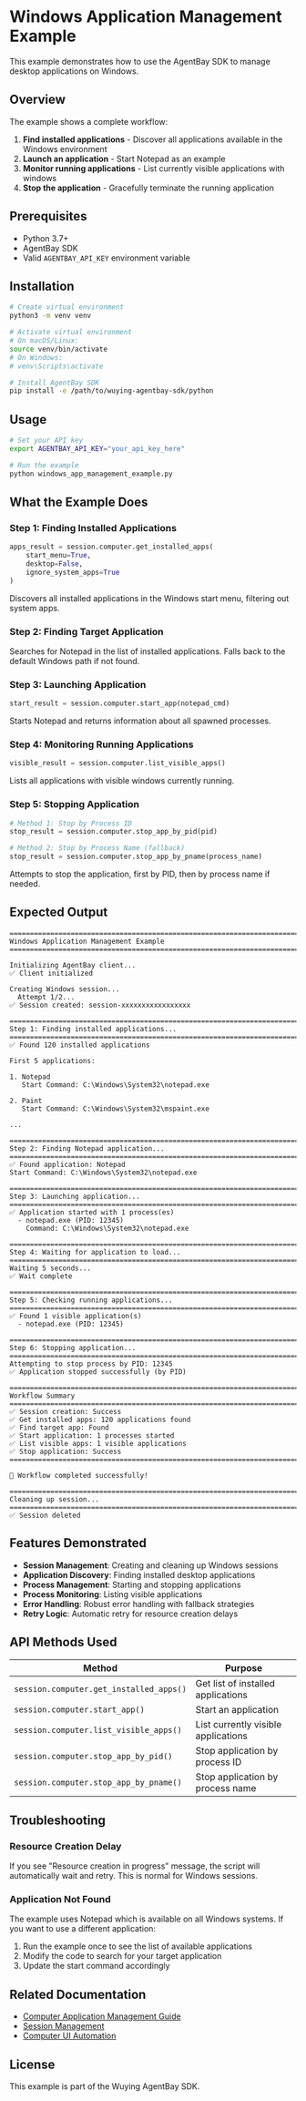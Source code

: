 # Windows Application Management Example

This example demonstrates how to use the AgentBay SDK to manage desktop applications on Windows.

## Overview

The example shows a complete workflow:

1. **Find installed applications** - Discover all applications available in the Windows environment
2. **Launch an application** - Start Notepad as an example
3. **Monitor running applications** - List currently visible applications with windows
4. **Stop the application** - Gracefully terminate the running application

## Prerequisites

- Python 3.7+
- AgentBay SDK
- Valid `AGENTBAY_API_KEY` environment variable

## Installation

```bash
# Create virtual environment
python3 -m venv venv

# Activate virtual environment
# On macOS/Linux:
source venv/bin/activate
# On Windows:
# venv\Scripts\activate

# Install AgentBay SDK
pip install -e /path/to/wuying-agentbay-sdk/python
```

## Usage

```bash
# Set your API key
export AGENTBAY_API_KEY="your_api_key_here"

# Run the example
python windows_app_management_example.py
```

## What the Example Does

### Step 1: Finding Installed Applications

```python
apps_result = session.computer.get_installed_apps(
    start_menu=True,
    desktop=False,
    ignore_system_apps=True
)
```

Discovers all installed applications in the Windows start menu, filtering out system apps.

### Step 2: Finding Target Application

Searches for Notepad in the list of installed applications. Falls back to the default Windows path if not found.

### Step 3: Launching Application

```python
start_result = session.computer.start_app(notepad_cmd)
```

Starts Notepad and returns information about all spawned processes.

### Step 4: Monitoring Running Applications

```python
visible_result = session.computer.list_visible_apps()
```

Lists all applications with visible windows currently running.

### Step 5: Stopping Application

```python
# Method 1: Stop by Process ID
stop_result = session.computer.stop_app_by_pid(pid)

# Method 2: Stop by Process Name (fallback)
stop_result = session.computer.stop_app_by_pname(process_name)
```

Attempts to stop the application, first by PID, then by process name if needed.

## Expected Output

```
================================================================================
Windows Application Management Example
================================================================================

Initializing AgentBay client...
✅ Client initialized

Creating Windows session...
  Attempt 1/2...
✅ Session created: session-xxxxxxxxxxxxxxxxx

================================================================================
Step 1: Finding installed applications...
================================================================================
✅ Found 120 installed applications

First 5 applications:

1. Notepad
   Start Command: C:\Windows\System32\notepad.exe

2. Paint
   Start Command: C:\Windows\System32\mspaint.exe

...

================================================================================
Step 2: Finding Notepad application...
================================================================================
✅ Found application: Notepad
Start Command: C:\Windows\System32\notepad.exe

================================================================================
Step 3: Launching application...
================================================================================
✅ Application started with 1 process(es)
  - notepad.exe (PID: 12345)
    Command: C:\Windows\System32\notepad.exe

================================================================================
Step 4: Waiting for application to load...
================================================================================
Waiting 5 seconds...
✅ Wait complete

================================================================================
Step 5: Checking running applications...
================================================================================
✅ Found 1 visible application(s)
  - notepad.exe (PID: 12345)

================================================================================
Step 6: Stopping application...
================================================================================
Attempting to stop process by PID: 12345
✅ Application stopped successfully (by PID)

================================================================================
Workflow Summary
================================================================================
✅ Session creation: Success
✅ Get installed apps: 120 applications found
✅ Find target app: Found
✅ Start application: 1 processes started
✅ List visible apps: 1 visible applications
✅ Stop application: Success
================================================================================

🎉 Workflow completed successfully!

================================================================================
Cleaning up session...
================================================================================
✅ Session deleted
```

## Features Demonstrated

- **Session Management**: Creating and cleaning up Windows sessions
- **Application Discovery**: Finding installed desktop applications
- **Process Management**: Starting and stopping applications
- **Process Monitoring**: Listing visible applications
- **Error Handling**: Robust error handling with fallback strategies
- **Retry Logic**: Automatic retry for resource creation delays

## API Methods Used

| Method | Purpose |
|--------|---------|
| `session.computer.get_installed_apps()` | Get list of installed applications |
| `session.computer.start_app()` | Start an application |
| `session.computer.list_visible_apps()` | List currently visible applications |
| `session.computer.stop_app_by_pid()` | Stop application by process ID |
| `session.computer.stop_app_by_pname()` | Stop application by process name |

## Troubleshooting

### Resource Creation Delay

If you see "Resource creation in progress" message, the script will automatically wait and retry. This is normal for Windows sessions.

### Application Not Found

The example uses Notepad which is available on all Windows systems. If you want to use a different application:

1. Run the example once to see the list of available applications
2. Modify the code to search for your target application
3. Update the start command accordingly

## Related Documentation

- [Computer Application Management Guide](../../docs/guides/computer-use/computer-application-management.md)
- [Session Management](../../docs/guides/common-features/basics/session-management.md)
- [Computer UI Automation](../../docs/guides/computer-use/computer-ui-automation.md)

## License

This example is part of the Wuying AgentBay SDK.
